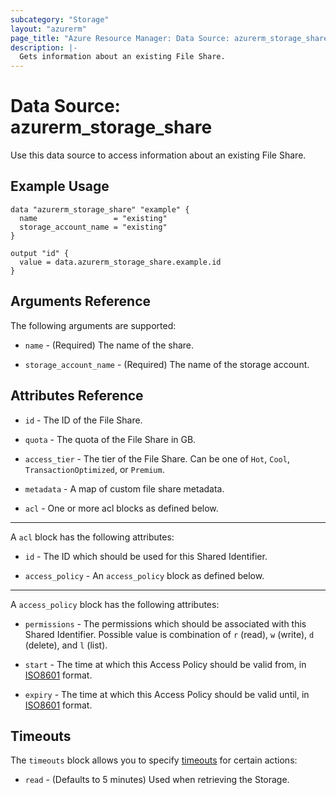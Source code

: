 ```yaml
---
subcategory: "Storage"
layout: "azurerm"
page_title: "Azure Resource Manager: Data Source: azurerm_storage_share"
description: |-
  Gets information about an existing File Share.
---
```


# Data Source: azurerm_storage_share

Use this data source to access information about an existing File Share.

## Example Usage

```hcl
data "azurerm_storage_share" "example" {
  name                 = "existing"
  storage_account_name = "existing"
}

output "id" {
  value = data.azurerm_storage_share.example.id
}
```

## Arguments Reference

The following arguments are supported:

* `name` - (Required) The name of the share.

* `storage_account_name` - (Required) The name of the storage account.

## Attributes Reference
 
* `id` - The ID of the File Share.

* `quota` - The quota of the File Share in GB.

* `access_tier` - The tier of the File Share. Can be one of `Hot`, `Cool`, `TransactionOptimized`, or `Premium`.

* `metadata` - A map of custom file share metadata.

* `acl` - One or more acl blocks as defined below.

---

A `acl` block has the following attributes:

* `id` - The ID which should be used for this Shared Identifier.

* `access_policy` - An `access_policy` block as defined below.

---

A `access_policy` block has the following attributes:

* `permissions` - The permissions which should be associated with this Shared Identifier. Possible value is combination of `r` (read), `w` (write), `d` (delete), and `l` (list).

* `start` - The time at which this Access Policy should be valid from, in [ISO8601](https://en.wikipedia.org/wiki/ISO_8601) format.

* `expiry` - The time at which this Access Policy should be valid until, in [ISO8601](https://en.wikipedia.org/wiki/ISO_8601) format.

## Timeouts

The `timeouts` block allows you to specify [timeouts](https://www.terraform.io/docs/configuration/resources.html#timeouts) for certain actions:

* `read` - (Defaults to 5 minutes) Used when retrieving the Storage.
